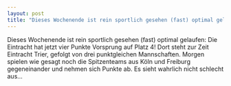 ```yaml
---
layout: post
title: "Dieses Wochenende ist rein sportlich gesehen (fast) optimal gelaufen: Die Eintracht hat jetzt vier Punkte Vorsprung auf Platz 4!"
---
```


Dieses Wochenende ist rein sportlich gesehen (fast) optimal gelaufen: Die Eintracht hat jetzt vier Punkte Vorsprung auf Platz 4! Dort steht zur Zeit Eintracht Trier, gefolgt von drei punktgleichen Mannschaften. Morgen spielen wie gesagt noch die Spitzenteams aus Köln und Freiburg gegeneinander und nehmen sich Punkte ab. Es sieht wahrlich nicht schlecht aus...
